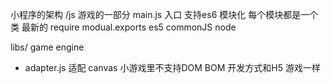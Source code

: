 小程序的架构
/js
游戏的一部分 main.js 入口
支持es6 模块化
每个模块都是一个类
最新的
require modual.exports es5 commonJS node

libs/ game engine
- adapter.js 适配
canvas 
小游戏里不支持DOM BOM
开发方式和H5 游戏一样